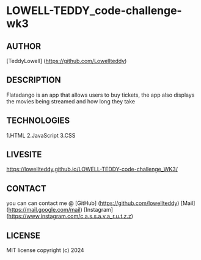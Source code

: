 # LOWELL-TEDDY_code-challenge-wk3
## AUTHOR
[TeddyLowell] (https://github.com/Lowellteddy)

## DESCRIPTION
Flatadango is an app that allows users to buy tickets, the app also displays the movies being streamed and how long they take 

## TECHNOLOGIES
1.HTML
2.JavaScript
3.CSS

## LIVESITE
https://lowellteddy.github.io/LOWELL-TEDDY-code-challenge_WK3/

## CONTACT
 you can can contact me @
 [GitHub] (https://github.com/lowellteddy)
  [Mail]   (https://mail.google.com/mail)
   [Instagram] (https://www.instagram.com/c.a.s.s.a.v.a_r.u.t.z.z)

## LICENSE
MIT license
copyright (c)   2024
